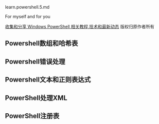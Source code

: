 learn.powershell.5.md

For myself and for you

[收集和分享 Windows PowerShell 相关教程,技术和最新动态][]
版权归原作者所有

[收集和分享 Windows PowerShell 相关教程,技术和最新动态]: https://www.pstips.net/

## Powershell数组和哈希表

## Powershell错误处理

## Powershell文本和正则表达式

## PowerShell处理XML

## PowerShell注册表
